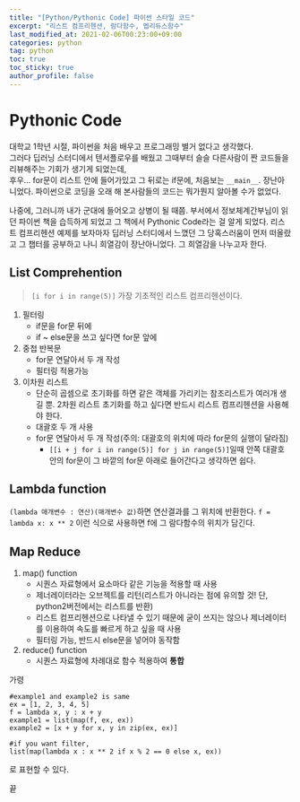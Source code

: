 ```yaml
---
title: "[Python/Pythonic Code] 파이썬 스타일 코드"
excerpt: "리스트 컴프리헨션, 람다함수, 멥리듀스함수"
last_modified_at: 2021-02-06T00:23:00+09:00
categories: python
tag: python
toc: true
toc_sticky: true
author_profile: false
---
```


# Pythonic Code

대학교 1학년 시절, 파이썬을 처음 배우고 프로그래밍 별거 없다고 생각했다.  
그러다 딥러닝 스터디에서 텐서플로우를 배웠고 그때부터 슬슬 다른사람이 짠 코드들을 리뷰해주는 기회가 생기게 되었는데,  
후우... for문이 리스트 안에 들어가있고 그 뒤로는 if문에, 처음보는 `__main__`. 장난아니었다. 파이썬으로 코딩을 오래 해 본사람들의 코드는
뭐가뭔지 알아볼 수가 없었다.

나중에, 그러니까 내가 군대에 들어오고 상병이 될 때쯤. 부서에서 정보체계간부님이 읽던 파이썬 책을 습득하게 되었고 그 책에서 Pythonic Code라는 걸 알게 되었다. 리스트 컴프리헨션 예제를 보자마자 딥러닝 스터디에서 느꼈던 그 당혹스러움이 먼저 떠올랐고 그 챕터를 공부하고 나니 희열감이 장난아니었다.
그 희열감을 나누고자 한다.

## List Comprehention

> `[i for i in range(5)]` 가장 기초적인 리스트 컴프리헨션이다.

1. 필터링
    * if문을 for문 뒤에
    * if ~ else문을 쓰고 싶다면 for문 앞에
2. 중첩 반복문
    * for문 연달아서 두 개 작성
    * 필터링 적용가능
3. 이차원 리스트
    * 단순히 곱셈으로 초기화를 하면 같은 객체를 가리키는 참조리스트가 여러개 생길 뿐. 2차원 리스트 초기화를 하고 싶다면 반드시 리스트 컴프리헨션을 사용해야 한다.
    * 대괄호 두 개 사용
    * for문 연달아서 두 개 작성(주의: 대괄호의 위치에 따라 for문의 실행이 달라짐)
        - `[[i + j for i in range(5)] for j in range(5)]`일때 안쪽 대괄호 안의 for문이 그 바깥의 for문 아래로 들어간다고 생각하면 쉽다.

## Lambda function

`(lambda 매개변수 : 연산)(매개변수 값)`하면 연산결과를 그 위치에 반환한다.
`f = lambda x: x ** 2` 이런 식으로 사용하면 f에 그 람다함수의 위치가 담긴다.

## Map Reduce

1. map() function
    * 시퀀스 자료형에서 요소마다 같은 기능을 적용할 때 사용
    * 제너레이터라는 오브젝트를 리턴(리스트가 아니라는 점에 유의할 것! 단, python2버전에서는 리스트를 반환)
    * 리스트 컴프리헨션으로 나타낼 수 있기 때문에 굳이 쓰지는 않으나 제너레이터를 이용하여 속도를 빠르게 하고 싶을 때 사용
    * 필터링 가능, 반드시 else문을 넣어야 동작함
2. reduce() function
    * 시퀀스 자료형에 차례대로 함수 적용하여 **통합**
    
가령
``` python3
#example1 and example2 is same
ex = [1, 2, 3, 4, 5]
f = lambda x, y : x + y
example1 = list(map(f, ex, ex))
example2 = [x + y for x, y in zip(ex, ex)]

#if you want filter,
list(map(lambda x : x ** 2 if x % 2 == 0 else x, ex))
```
로 표현할 수 있다.

끝